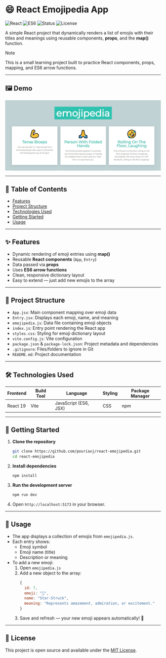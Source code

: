 # 😄 React Emojipedia App

![React](https://img.shields.io/badge/React-19-blue?logo=react)
![ES6](https://img.shields.io/badge/JavaScript-ES6-yellow?logo=javascript)
![Status](https://img.shields.io/badge/Stage-Development-orange)
![License](https://img.shields.io/badge/license-MIT-green)


A simple React project that dynamically renders a list of emojis with their titles and meanings using reusable components, **props**, and the **map()** function.

> [!NOTE]
> This is a small learning project built to practice React components, props, mapping, and ES6 arrow functions.

---

## 🖼️ Demo
<p align="center">
  <img src="emojipedia.jpg" alt="React Emojipedia App Screenshot" />
</p>

---

## 📑 Table of Contents

- [Features](#-features)
- [Project Structure](#-project-structure)
- [Technologies Used](#-technologies-used)
- [Getting Started](#-getting-started)
- [Usage](#-usage)

---

## ✨ Features

- Dynamic rendering of emoji entries using **map()**  
- Reusable **React components** (`App`, `Entry`)  
- Data passed via **props**  
- Uses **ES6 arrow functions**  
- Clean, responsive dictionary layout  
- Easy to extend — just add new emojis to the array  

---

## 🧩 Project Structure

- `App.jsx`: Main component mapping over emoji data  
- `Entry.jsx`: Displays each emoji, name, and meaning  
- `emojipedia.js`: Data file containing emoji objects  
- `index.js`: Entry point rendering the React app  
- `styles.css`: Styling for emoji dictionary layout  
- `vite.config.js`: Vite configuration  
- `package.json` & `package-lock.json`: Project metadata and dependencies  
- `.gitignore`: Files/folders to ignore in Git  
- `README.md`: Project documentation

---

## 🛠️ Technologies Used

| Frontend | Build Tool | Language | Styling | Package Manager |
|-----------|-------------|-----------|-----------|----------------|
| React 19 | Vite | JavaScript (ES6, JSX) | CSS | npm |

---

## 🚀 Getting Started

1. **Clone the repository**
   ```bash
   git clone https://github.com/pouriavj/react-emojipedia.git
   cd react-emojipedia
   ```
2. **Install dependencies**
   ```bash
   npm install

   ```
3. **Run the development server**
   ```bash
   npm run dev

   ```
4. Open `http://localhost:5173` in your browser.

---

## 🧾 Usage

- The app displays a collection of emojis from `emojipedia.js`.  
- Each entry shows:
  - Emoji symbol  
  - Emoji name (title)  
  - Description or meaning  
- To add a new emoji:
  1. Open `emojipedia.js`  
  2. Add a new object to the array:
     ```js
     {
       id: 7,
       emoji: "🤩",
       name: "Star-Struck",
       meaning: "Represents amazement, admiration, or excitement."
     }
     ```
  3. Save and refresh — your new emoji appears automatically! 🎉

---

## 📜 License

This project is open source and available under the [MIT License](LICENSE).

